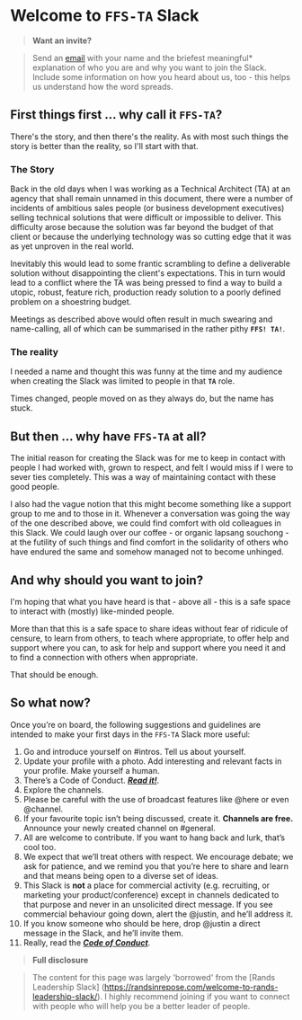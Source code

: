 # Welcome to `FFS-TA` Slack


> **Want an invite?**

> Send an <a href="mailto://ustinBusschau@users.noreply.github.com">email</a> with your name and the briefest meaningful* explanation of who you are and why you want to join the Slack.
> Include some information on how you heard about us, too - this helps us understand how the word spreads.

## First things first ... why call it `FFS-TA`?

There's the story, and then there's the reality. As with most such things the story is better than the reality, so I'll start with that.

### The Story

Back in the old days when I was working as a Technical Architect (TA) at an agency that shall remain unnamed in this document, there were a number of incidents of ambitious sales people (or business development executives) selling technical solutions that were difficult or impossible to deliver. This difficulty arose because the solution was far beyond the budget of that client or because the underlying technology was so cutting edge that it was as yet unproven in the real world.

Inevitably this would lead to some frantic scrambling to define a deliverable solution without disappointing the client's expectations. This in turn would lead to a conflict where the TA was being pressed to find a way to build a utopic, robust, feature rich, production ready solution to a poorly defined problem on a shoestring budget.

Meetings as described above would often result in much swearing and name-calling, all of which can be summarised in the rather pithy **`FFS! TA!`**.

### The reality

I needed a name and thought this was funny at the time and my audience when creating the Slack was limited to people in that **`TA`** role.

Times changed, people moved on as they always do, but the name has stuck.


## But then ... why have `FFS-TA` at all?

The initial reason for creating the Slack was for me to keep in contact with people I had worked with, grown to respect, and felt I would miss if I were to sever ties completely. This was a way of maintaining contact with these good people.

I also had the vague notion that this might become something like a support group to me and to those in it. Whenever a conversation was going the way of the one described above, we could find comfort with old colleagues in this Slack. We could laugh over our coffee - or organic lapsang souchong - at the futility of such things and find comfort in the solidarity of others who have endured the same and somehow managed not to become unhinged.


## And why should you want to join?

I'm hoping that what you have heard is that - above all - this is a safe space to interact with (mostly) like-minded people.

More than that this is a safe space to share ideas without fear of ridicule of censure, to learn from others, to teach where appropriate, to offer help and support where you can, to ask for help and support where you need it and to find a connection with others when appropriate.

That should be enough.


## So what now?

Once you’re on board, the following suggestions and guidelines are intended to make your first days in the `FFS-TA` Slack more useful:

1. Go and introduce yourself on #intros. Tell us about yourself.
2. Update your profile with a photo. Add interesting and relevant facts in your profile. Make yourself a human.
3. There’s a Code of Conduct. **_[Read it!](./code.md)_**.
4. Explore the channels.
5. Please be careful with the use of broadcast features like @here or even @channel.
6. If your favourite topic isn’t being discussed, create it. **Channels are free.** Announce your newly created channel on #general.
7. All are welcome to contribute. If you want to hang back and lurk, that’s cool too.
8. We expect that we’ll treat others with respect. We encourage debate; we ask for patience, and we remind you that you’re here to share and learn and that means being open to a diverse set of ideas.
9. This Slack is **not** a place for commercial activity (e.g. recruiting, or marketing your product/conference) except in channels dedicated to that purpose and never in an unsolicited direct message. If you see commercial behaviour going down, alert the @justin, and he’ll address it.
10. If you know someone who should be here, drop @justin a direct message in the Slack, and he’ll invite them.
11. Really, read the **_[Code of Conduct](./code.md)_**.


> **Full disclosure**

> The content for this page was largely 'borrowed' from the [Rands Leadership Slack]
> (https://randsinrepose.com/welcome-to-rands-leadership-slack/).
> I highly recommend joining if you want to connect with people who will help you be a better leader of people.
